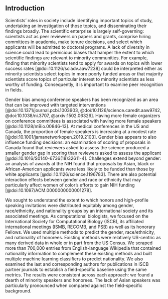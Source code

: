 ## Introduction

Scientists’ roles in society include identifying important topics of study, undertaking an investigation of those topics, and disseminating their findings broadly.
The scientific enterprise is largely self-governing: scientists act as peer reviewers on papers and grants, comprise hiring committees in academia, make tenure decisions, and select which applicants will be admitted to doctoral programs.
A lack of diversity in science could lead to pernicious biases that hamper the extent to which scientific findings are relevant to minority communities.
For example, finding that minority scientists tend to apply for awards on topics with lower success rates [@doi:10.1126/sciadv.aaw7238] could be interpreted either as minority scientists select topics in more poorly funded areas or that majority scientists score topics of particular interest to minority scientists as less worthy of funding.
Consequently, it is important to examine peer recognition in fields.

Gender bias among conference speakers has been recognized as an area that can be improved with targeted interventions [@doi:10.1371/journal.pcbi.1003903, @doi:10.1126/science.caredit.aaw9742, @doi:10.1038/ni.3707, @arxiv:1502.06326].
Having more female organizers on conference committees is associated with having more female speakers [@doi:10.1128/mBio.00846-13].
At medical conferences in the US and Canada, the proportion of female speakers is increasing at a modest rate [@doi:10.1001/jamanetworkopen.2019.2103].
Gender bias appears to also influence funding decisions: an examination of scoring of proposals in Canada found that reviewers asked to assess the science produced a smaller gender gap in scoring than reviewers asked to assess the applicant [@doi:10.1016/S0140-6736(18)32611-4].
Challenges extend beyond gender: an analysis of awards at the NIH found that proposals by Asian, black or African-American applicants were less likely to be funded than those by white applicants [@doi:10.1126/science.1196783].
There are also potential interaction effects between gender and race or ethnicity that may particularly affect women of color’s efforts to gain NIH funding [@doi:10.1097/ACM.0000000000001278].

We sought to understand the extent to which honors and high-profile speaking invitations were distributed equitably among gender, race/ethnicity, and nationality groups by an international society and its associated meetings.
As computational biologists, we focused on the International Society for Computational Biology (ISCB), its affiliated international meetings (ISMB, RECOMB, and PSB) as well as its honorary Fellows.
We used multiple methods to predict the gender, race/ethnicity, and nationality of honorees.
Existing methods were relatively US-centric as many derived data in whole or in part from the US Census.
We scraped more than 700,000 entries from English-language Wikipedia that contained nationality information to complement these existing methods and built multiple machine learning classifiers to predict nationality.
We also examined the last and corresponding authors for publications in ISCB partner journals to establish a field-specific baseline using the same metrics.
The results were consistent across each approach: we found a dearth of minority speakers and honorees.
The lack of Asian speakers was particularly pronounced when compared against the field-specific background.
